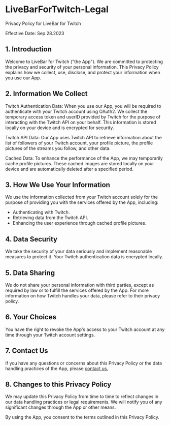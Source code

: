 # LiveBarForTwitch-Legal

Privacy Policy for LiveBar for Twitch

Effective Date: Sep.28.2023

## 1. Introduction

Welcome to LiveBar for Twitch ("the App"). We are committed to protecting the privacy and security of your personal information. This Privacy Policy explains how we collect, use, disclose, and protect your information when you use our App.

## 2. Information We Collect

Twitch Authentication Data: When you use our App, you will be required to authenticate with your Twitch account using OAuth2. We collect the temporary access token and userID provided by Twitch for the purpose of interacting with the Twitch API on your behalf. This information is stored locally on your device and is encrypted for security.

Twitch API Data: Our App uses Twitch API to retrieve information about the list of followers of your Twitch account, your profile picture, the profile pictures of the streams you follow, and other data.

Cached Data: To enhance the performance of the App, we may temporarily cache profile pictures. These cached images are stored locally on your device and are automatically deleted after a specified period.

## 3. How We Use Your Information

We use the information collected from your Twitch account solely for the purpose of providing you with the services offered by the App, including:

- Authenticating with Twitch.
- Retrieving data from the Twitch API.
- Enhancing the user experience through cached profile pictures.

## 4. Data Security

We take the security of your data seriously and implement reasonable measures to protect it. Your Twitch authentication data is encrypted locally.

## 5. Data Sharing

We do not share your personal information with third parties, except as required by law or to fulfill the services offered by the App. For more information on how Twitch handles your data, please refer to their privacy policy.

## 6. Your Choices

You have the right to revoke the App's access to your Twitch account at any time through your Twitch account settings.

## 7. Contact Us

If you have any questions or concerns about this Privacy Policy or the data handling practices of the App, please [contact us.](mailto:LiveBarSupport@proton.me)

## 8. Changes to this Privacy Policy

We may update this Privacy Policy from time to time to reflect changes in our data handling practices or legal requirements. We will notify you of any significant changes through the App or other means.

By using the App, you consent to the terms outlined in this Privacy Policy.

